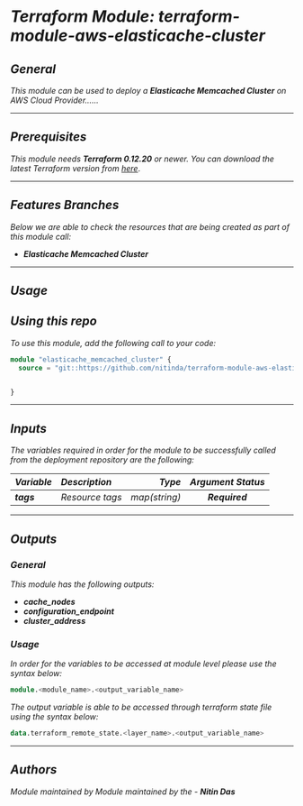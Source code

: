 # _Terraform Module: terraform-module-aws-elasticache-cluster_


## _General_

_This module can be used to deploy a_ _**Elasticache Memcached Cluster** on AWS Cloud Provider......_


---

## _Prerequisites_

_This module needs **Terraform 0.12.20** or newer._
_You can download the latest Terraform version from_ [_here_](https://www.terraform.io/downloads.html).



---

## _Features Branches_

_Below we are able to check the resources that are being created as part of this module call:_

- _**Elasticache Memcached Cluster**_


---

## _Usage_

## _Using this repo_

_To use this module, add the following call to your code:_

```tf
module "elasticache_memcached_cluster" {
  source = "git::https://github.com/nitinda/terraform-module-aws-elasticache-cluster.git?ref=terraform-12/memcached"


}
```


---

## _Inputs_

_The variables required in order for the module to be successfully called from the deployment repository are the following:_

|**_Variable_** | **_Description_** | **_Type_** | **_Argument Status_** |
|:----|:----|-----:|:---:|
| **_tags_** | _Resource tags_ | _map(string)_ | **_Required_** |


---


## _Outputs_

### _General_

_This module has the following outputs:_

- _**cache\_nodes**_
- _**configuration\_endpoint**_
- _**cluster\_address**_



### _Usage_

_In order for the variables to be accessed at module level please use the syntax below:_

```tf
module.<module_name>.<output_variable_name>
```


_The output variable is able to be accessed through terraform state file using the syntax below:_

```tf
data.terraform_remote_state.<layer_name>.<output_variable_name>
```

---


## _Authors_

_Module maintained by Module maintained by the -_ **_Nitin Das_**